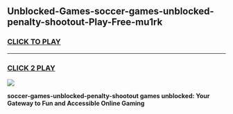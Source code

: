 
## Unblocked-Games-soccer-games-unblocked-penalty-shootout-Play-Free-mu1rk
<h3>
<a href="https://premium76.site?title=soccer-games-unblocked-penalty-shootout&ref=09A">CLICK TO PLAY</a></h3>
<hr>

<h3>
<a href="https://premium76.site?title=soccer-games-unblocked-penalty-shootout&ref=09A">CLICK 2 PLAY</a>
  
</h3>

<a href="https://premium76.site?title=soccer-games-unblocked-penalty-shootout&ref=09A"><img src="https://clearcache.store/games.png"></a>


**soccer-games-unblocked-penalty-shootout games unblocked: Your Gateway to Fun and Accessible Online Gaming**

